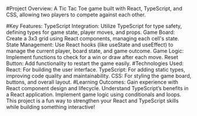 #Project Overview:
A Tic Tac Toe game built with React, TypeScript, and CSS, allowing two players to compete against each other.

#Key Features:
TypeScript Integration: Utilize TypeScript for type safety, defining types for game state, player moves, and props.
Game Board: Create a 3x3 grid using React components, managing each cell's state.
State Management: Use React hooks (like useState and useEffect) to manage the current player, board state, and game outcome.
Game Logic: Implement functions to check for a win or draw after each move.
Reset Button: Add functionality to restart the game easily.
#Technologies Used:
React: For building the user interface.
TypeScript: For adding static types, improving code quality and maintainability.
CSS: For styling the game board, buttons, and overall layout.
#Learning Outcomes:
Gain experience with React component design and lifecycle.
Understand TypeScript’s benefits in a React application.
Implement game logic using conditionals and loops.
This project is a fun way to strengthen your React and TypeScript skills while building something interactive!
